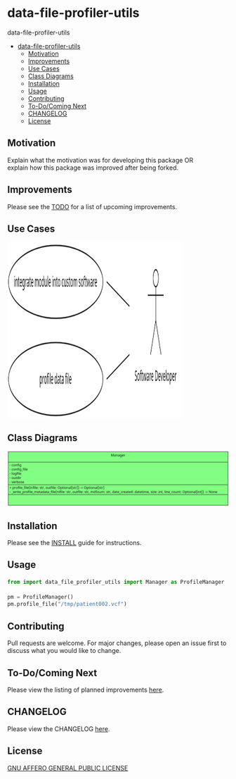 # data-file-profiler-utils
data-file-profiler-utils

- [data-file-profiler-utils](#data-file-profiler-utils)
  - [Motivation](#motivation)
  - [Improvements](#improvements)
  - [Use Cases](#use-cases)
  - [Class Diagrams](#class-diagrams)
  - [Installation](#installation)
  - [Usage](#usage)
  - [Contributing](#contributing)
  - [To-Do/Coming Next](#to-docoming-next)
  - [CHANGELOG](#changelog)
  - [License](#license)



## Motivation

Explain what the motivation was for developing this package OR<br>
explain how this package was improved after being forked.


## Improvements

Please see the [TODO](docs/TODO.md) for a list of upcoming improvements.


## Use Cases

<img src="use_cases.png" width="400" height="400" alt="Use Cases diagram">


## Class Diagrams

![class diagrams](class_diagrams.png)

## Installation

Please see the [INSTALL](docs/INSTALL.md) guide for instructions.

## Usage

```python
from import data_file_profiler_utils import Manager as ProfileManager

pm = ProfileManager()
pm.profile_file("/tmp/patient002.vcf")
```

## Contributing

Pull requests are welcome. For major changes, please open an issue first
to discuss what you would like to change.

## To-Do/Coming Next

Please view the listing of planned improvements [here](docs/TODO.md).

## CHANGELOG

Please view the CHANGELOG [here](docs/CHANGELOG.md).

## License

[GNU AFFERO GENERAL PUBLIC LICENSE](docs/LICENSE)
